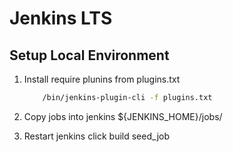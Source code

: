 Jenkins LTS
===========

Setup Local Environment
-----------------------

1. Install require plunins from plugins.txt

    ```bash
        /bin/jenkins-plugin-cli -f plugins.txt
    ```

2. Copy jobs into jenkins ${JENKINS_HOME}/jobs/

3. Restart jenkins click build seed_job